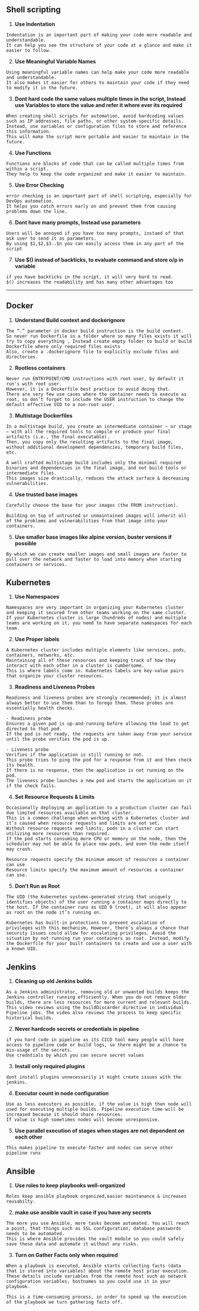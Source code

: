 ## Shell scripting 
1. **Use Indentation**
```
Indentation is an important part of making your code more readable and understandable. 
It can help you see the structure of your code at a glance and make it easier to follow.
```
2. **Use Meaningful Variable Names**
```
Using meaningful variable names can help make your code more readable and understandable.
It also makes it easier for others to maintain your code if they need to modify it in the future.
```
3. **Dont hard code the same values multiple times in the script, Instead use Variables to store the value and refer it where ever its required**
```
When creating shell scripts for automation, avoid hardcoding values such as IP addresses, file paths, or other system-specific details. 
Instead, use variables or configuration files to store and reference this information.
This will make the script more portable and easier to maintain in the future.
```
4. **Use Functions**
```
Functions are blocks of code that can be called multiple times from within a script. 
They help to keep the code organized and make it easier to maintain.
```
5. **Use Error Checking**
```
error checking is an important part of shell scripting, especially for DevOps automation. 
It helps you catch errors early on and prevent them from causing problems down the line.
```
6. **Dont have many prompts, Instead use parameters**
```
Users will be annoyed if you have too many prompts, instaed of that ask user to send it as parameters.
By using $1,$2,$3..$n you can easily access them in any part of the script
```
7. **Use $() instead of backticks, to evaluate command and store o/p in variable**
```
if you have backticks in the script, it will very hard to read.
$() increases the readability and has many other advantages too
```
----------------

## Docker 

1. **Understand Build context and dockerignore**
```
The “.” parameter in docker build instruction is the build context. 
So never run Dockerfile in a folder where so many files exists it will try to copy everything , Instead create empty folder to build or build Dockerfile where only required files exists  
Also, create a .dockerignore file to explicitly exclude files and directories.
```

2. **Rootless containers**
```
Never run ENTRYPOINT/CMD instructions with root user, by default it run's with root user.
However, it is a Dockerfile best practice to avoid doing that. 
There are very few use cases where the container needs to execute as root, so don’t forget to include the USER instruction to change the default effective UID to a non-root user.
```
3. **Multistage Dockerfiles**
```
In a multistage build, you create an intermediate container – or stage – with all the required tools to compile or produce your final artifacts (i.e., the final executable). 
Then, you copy only the resulting artifacts to the final image, without additional development dependencies, temporary build files, etc.

A well crafted multistage build includes only the minimal required binaries and dependencies in the final image, and not build tools or intermediate files. 
This images size drastically, reduces the attack surface & decreasing vulnerabilities.
```
4. **Use trusted base images**
```
Carefully choose the base for your images (the FROM instruction).

Building on top of untrusted or unmaintained images will inherit all of the problems and vulnerabilities from that image into your containers.
```
5. **Use smaller base images like alpine version, buster versions if possible**
```
By which we can create smaller images and small images are faster to pull over the network and faster to load into memory when starting containers or services.
```

## Kubernetes
1. **Use Namespaces**
```
Namespaces are very important in organizing your Kubernetes cluster and keeping it secured from other teams working on the same cluster.
If your Kubernetes cluster is large (hundreds of nodes) and multiple teams are working on it, you need to have separate namespaces for each team.
```
2. **Use Proper labels**
```
A Kubernetes cluster includes multiple elements like services, pods, containers, networks, etc.
Maintaining all of these resources and keeping track of how they interact with each other in a cluster is cumbersome. 
This is where labels come in. Kubernetes labels are key-value pairs that organize your cluster resources.
```
3. **Readiness and Liveness Probes**
```
Readiness and liveness probes are strongly recommended; it is almost always better to use them than to forego them. These probes are essentially health checks.

- Readiness probe
Ensures a given pod is up-and-running before allowing the load to get directed to that pod. 
If the pod is not ready, the requests are taken away from your service until the probe verifies the pod is up.

- Liveness probe
Verifies if the application is still running or not. 
This probe tries to ping the pod for a response from it and then check its health. 
If there is no response, then the application is not running on the pod. 
The liveness probe launches a new pod and starts the application on it if the check fails.
```
4. **Set Resource Requests & Limits**
```
Occasionally deploying an application to a production cluster can fail due limited resources available on that cluster. 
This is a common challenge when working with a Kubernetes cluster and it’s caused when resource requests and limits are not set.
Without resource requests and limits, pods in a cluster can start utilizing more resources than required. 
If the pod starts consuming more CPU or memory on the node, then the scheduler may not be able to place new pods, and even the node itself may crash.

Resource requests specify the minimum amount of resources a container can use
Resource limits specify the maximum amount of resources a container can use.
```

5. **Don’t Run as Root**
```
The UID (the Kubernetes systems-generated string that uniquely identifies objects) of the user running a container maps directly to the host. If the container runs as UID 0 (root), it will also appear as root on the node it’s running on.

Kubernetes has built-in protections to prevent escalation of privileges with this mechanism, However, there’s always a chance that security issues could allow for escalating privileges. Avoid the situation by not running run your containers as root. Instead, modify the Dockerfile for your built containers to create and use a user with a known UID.
```

## Jenkins 
1. **Cleaning up old Jenkins builds**
```
As a Jenkins administrator, removing old or unwanted builds keeps the Jenkins controller running efficiently. When you do not remove older builds, there are less resources for more current and relevant builds. This video reviews using the buildDiscarder directive in individual Pipeline jobs. The video also reviews the process to keep specific historical builds.
```
2. **Never hardcode secrets or credentials in pipeline**
```
if you hard code in pipeline as its CICD tool many people will have access to pipeline code or build logs, so there might be a chance to mis-usage of the secrets.
Use credntials by which you can secure secret values 
```
3. **Install only required plugins**
```
dont install plugins unnecessarily it might create issues with the jenkins.    
```
4. **Executor count in node configuration**
```
Use as less executors as possible, if the value is high then node will used for executing multiple builds. Pipeline execution time will be increased because it should share resources.
If value is high sometimes nodes will become unresponsive.
```
5. **Use parallel execution of stages when stages are not dependent on each other** 
```
This makes pipeline to execute faster and nodes can serve other pipeline runs
```

## Ansible 

1.  **Use roles to keep playbooks well-organized**
```
Roles keep ansible playbook organized,easier maintanance & increases reusabilty. 
```

2. **make use ansible vault in case if you have any secrets**
```
The more you use Ansible, more tasks become automated. You will reach a point, that things such as SSL configuration, database passwords needs to be automated.  
This is where Ansible provides the vault module so you could safely save these data and automate it without any risks.
```

3. **Turn on Gather Facts only when required**
```
When a playbook is executed, Ansible starts collecting facts (data that is stored into variables) about the remote host prior execution. These details include variables from the remote host such as network configuration variables, hostnames so you could use it in your playbook.

This is a time-consuming process, in order to speed up the execution of the playbook we turn gathering facts off.
```


